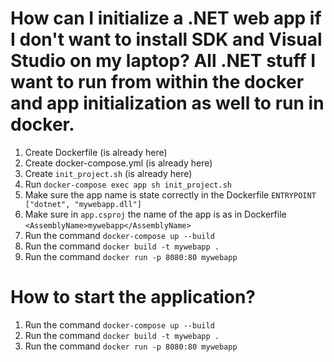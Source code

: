 # How can I initialize a .NET web app if I don't want to install SDK and Visual Studio on my laptop? All .NET stuff I want to run from within the docker and app initialization as well to run in docker.
1. Create Dockerfile (is already here)
2. Create docker-compose.yml (is already here)
3. Create `init_project.sh` (is already here)
4. Run `docker-compose exec app sh init_project.sh`
5. Make sure the app name is state correctly in the Dockerfile `ENTRYPOINT ["dotnet", "mywebapp.dll"]`
6. Make sure in `app.csproj` the name of the app is as in Dockerfile `<AssemblyName>mywebapp</AssemblyName>`
7. Run the command `docker-compose up --build`
8. Run the command `docker build -t mywebapp .`
9. Run the command `docker run -p 8080:80 mywebapp`

# How to start the application?
1. Run the command `docker-compose up --build`
2. Run the command `docker build -t mywebapp .`
3. Run the command `docker run -p 8080:80 mywebapp`